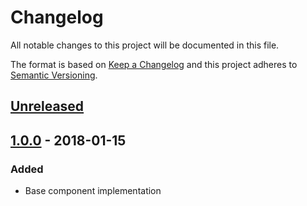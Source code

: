# Changelog
All notable changes to this project will be documented in this file.

The format is based on [Keep a Changelog](http://keepachangelog.com/en/1.0.0/)
and this project adheres to [Semantic Versioning](http://semver.org/spec/v2.0.0.html).

## [Unreleased]

## [1.0.0] - 2018-01-15
### Added
- Base component implementation

[Unreleased]: https://github.com/andrey-tm/yii2-service-events-client/compare/1.0.0...HEAD
[1.0.0]: https://github.com/andrey-tm/yii2-service-events-client/tree/1.0.0
